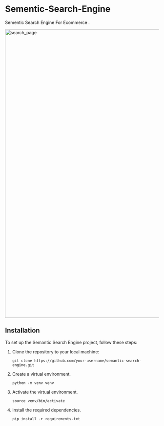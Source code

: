 # Sementic-Search-Engine
Sementic Search Engine For Ecommerce .

<img width="947" alt="search_page" src="https://github.com/pallav31sharma/Sementic-Search-Engine/assets/133598959/65503847-ec23-4108-8cf8-2379023a44f2">

## Installation

To set up the Semantic Search Engine project, follow these steps:

1. Clone the repository to your local machine:

   ```shell
   git clone https://github.com/your-username/semantic-search-engine.git
 2. Create a virtual environment.

    ```shell
    python -m venv venv

 3. Activate the virtual environment.

    ```shell
    source venv/bin/activate

 4. Install the required dependencies.

    ```shell
    pip install -r requirements.txt
    
   
